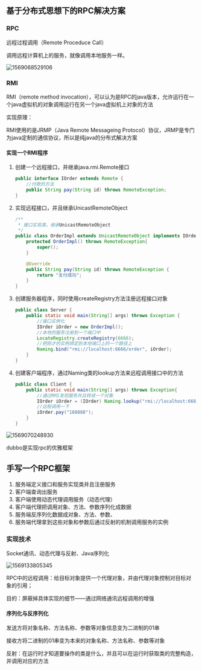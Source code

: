 ## 基于分布式思想下的RPC解决方案

### RPC

远程过程调用（Remote Proceduce Call）

调用远程计算机上的服务，就像调用本地服务一样。

![1569068529106](C:\Users\AlmostLover\Desktop\MarkDown笔记\分布式\1569068529106.png)

### RMI

RMI（remote method invocation），可以认为是RPC的java版本，允许运行在一个java虚拟机的对象调用运行在另一个java虚拟机上对象的方法

实现原理：

RMI使用的是JRMP（Java Remote Messageing Protocol）协议，JRMP是专门为java定制的通信协议，所以是纯java的分布式解决方案

#### 实现一个RMI程序

1. 创建一个远程接口，并继承java.rmi.Remote接口

   ```java
   public interface IOrder extends Remote {
       //付款的方法
       public String pay(String id) throws RemoteException;
   }
   ```

2. 实现远程接口，并且继承UnicastRemoteObject

   ```java
   /**
    * 接口实现类，继承UnicastRemoteObject
    */
   public class OrderImpl extends UnicastRemoteObject implements IOrder {
       protected OrderImpl() throws RemoteException{
           super();
       }
   
       @Override
       public String pay(String id) throws RemoteException {
           return "支付成功";
       }
   }
   ```

3. 创建服务器程序，同时使用createRegistry方法注册远程接口对象

   ```java
   public class Server {
       public static void main(String[] args) throws Exception {
           //接口实例化
           IOrder iOrder = new OrderImpl();
           //本地的服务注册到一个端口中
           LocateRegistry.createRegistry(6666);
           //把刚才的实例绑定到本地端口上的一个路径上
           Naming.bind("rmi://localhost:6666/order", iOrder);
       }
   }
   ```

4. 创建客户端程序，通过Naming类的lookup方法来远程调用接口中的方法

   ```java
   public class Client {
       public static void main(String[] args) throws Exception{
           //通过RMI发现服务并且转成一个对象
           IOrder iOrder = (IOrder) Naming.lookup("rmi://localhost:6666/order");
           //远程调用一下
           iOrder.pay("168888");
       }
   }
   ```

   

![1569070248930](C:\Users\AlmostLover\Desktop\MarkDown笔记\分布式\1569070248930.png)

dubbo是实现rpc的优雅框架

## 手写一个RPC框架

1. 服务端定义接口和服务实现类并且注册服务
2. 客户端查询出服务
3. 客户端使用动态代理调用服务（动态代理）
4. 客户端代理把调用对象、方法、参数序列化成数据
5. 服务端反序列化数据成对象、方法、参数、
6. 服务端代理拿到这些对象和参数后通过反射的机制调用服务的实例

### 实现技术

Socket通讯、动态代理与反射、Java序列化

![1569133805345](C:\Users\AlmostLover\Desktop\MarkDown笔记\分布式\1569133805345.png)

RPC中的远程调用：给目标对象提供一个代理对象，并由代理对象控制对目标对象的引用；

目的：屏蔽掉具体实现的细节——通过网络通讯远程调用的增强

#### 序列化与反序列化

发送方将对象名称、方法名称、参数等对象信息变为二进制的01串

接收方将二进制的01串变为本来的对象名称、方法名称、参数等对象

反射：在运行时才知道要操作的类是什么，并且可以在运行时获取类的完整构造，并调用对应的方法

